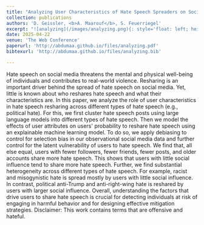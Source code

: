 ```yaml
---
title: "Analyzing User Characteristics of Hate Speech Spreaders on Social Media"
collection: publications
authors: 'D. Geissler, <b>A. Maarouf</b>, S. Feuerriegel'
excerpt: "![analyzing](/images/analyzing.png){: style='float: left; height: 100px'}"
date: 2025-04-22
venue: 'The Web Conference'
paperurl: 'http://abdumaa.github.io/files/analyzing.pdf'
bibtexurl: 'http://abdumaa.github.io/files/analyzing.bib'

---
```

Hate speech on social media threatens the mental and physical well-being of individuals and contributes to real-world violence. Resharing is an important driver behind the spread of hate speech on social media. Yet, little is known about who reshares hate speech and what their characteristics are. In this paper, we analyze the role of user characteristics in hate speech resharing across different types of hate speech (e.g., political hate). For this, we first cluster hate speech posts using large language models into different types of hate speech. Then we model the effects of user attributes on users' probability to reshare hate speech using an explainable machine learning model. To do so, we apply debiasing to control for selection bias in our observational social media data and further control for the latent vulnerability of users to hate speech. We find that, all else equal, users with fewer followers, fewer friends, fewer posts, and older accounts share more hate speech. This shows that users with little social influence tend to share more hate speech. Further, we find substantial heterogeneity across different types of hate speech. For example, racist and misogynistic hate is spread mostly by users with little social influence. In contrast, political anti-Trump and anti-right-wing hate is reshared by users with larger social influence. Overall, understanding the factors that drive users to share hate speech is crucial for detecting individuals at risk of engaging in harmful behavior and for designing effective mitigation strategies. Disclaimer: This work contains terms that are offensive and hateful.